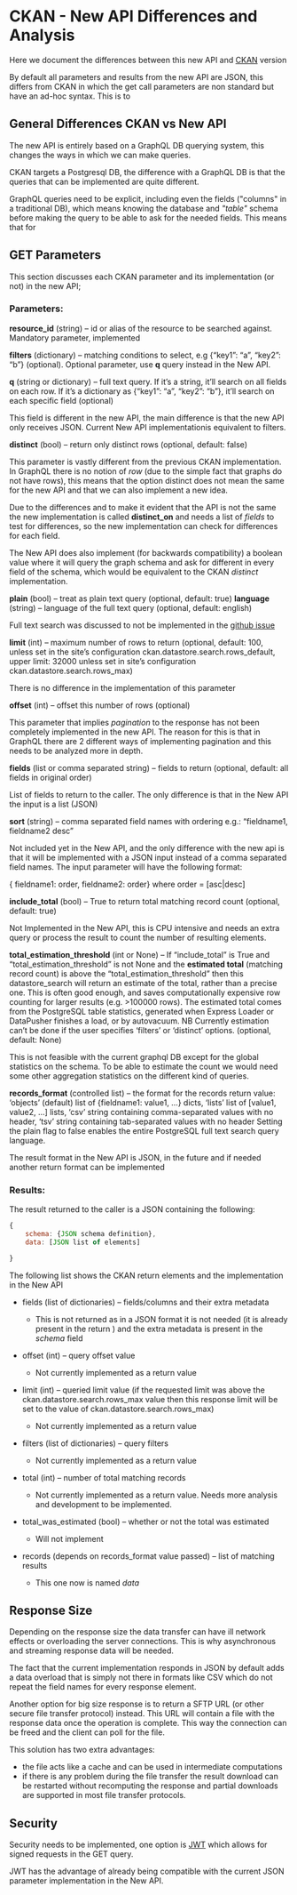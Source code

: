 # CKAN - New API Differences and Analysis

Here we document the differences between this new API and [CKAN]() version

By default all parameters and results from the new API are JSON, this differs from CKAN in which the get call parameters are non standard but have an ad-hoc syntax. This is to

## General Differences CKAN vs New API

The new API is entirely based on a GraphQL DB querying system, this changes the ways in which we can make queries.

CKAN targets a Postgresql DB, the difference with a GraphQL DB is that the queries that can be implemented are quite different.

GraphQL queries need to be explicit, including even the fields ("columns" in a traditional DB), which means knowing the database and _"table"_ schema before making the query to be able to ask for the needed fields. This means that for

## GET Parameters

This section discusses each CKAN parameter and its implementation (or not) in the new API;

### Parameters:

**resource_id** (string) – id or alias of the resource to be searched against. Mandatory parameter, implemented

**filters** (dictionary) – matching conditions to select, e.g {“key1”: “a”, “key2”: “b”} (optional). Optional parameter, use **q** query instead in the New API.

**q** (string or dictionary) – full text query. If it’s a string, it’ll search on all fields on each row. If it’s a dictionary as {“key1”: “a”, “key2”: “b”}, it’ll search on each specific field (optional)

This field is different in the new API, the main difference is that the new API only receives JSON. Current New API implementationis equivalent to filters. 

**distinct** (bool) – return only distinct rows (optional, default: false)

This parameter is vastly different from the previous CKAN implementation. In GraphQL there is no notion of *row* (due to the simple fact that graphs do not have rows), this means that the option distinct does not mean the same for the new API and that we can also implement a new idea. 

Due to the differences and to make it evident that the API is not the same the new implementation is called **distinct_on** and needs a list of *fields* to test for differences, so the new implementation can check for differences for each field.

The New API does also implement (for backwards compatibility) a boolean value where it will query the graph schema and ask for different in every field of the schema, which would be equivalent to the CKAN *distinct* implementation.

**plain** (bool) – treat as plain text query (optional, default: true)
**language** (string) – language of the full text query (optional, default: english)

Full text search was discussed to not be implemented in the [github issue](https://github.com/datopian/data-api/issues/7)

**limit** (int) – maximum number of rows to return (optional, default: 100, unless set in the site’s configuration ckan.datastore.search.rows_default, upper limit: 32000 unless set in site’s configuration ckan.datastore.search.rows_max)

There is no difference in the implementation of this parameter

**offset** (int) – offset this number of rows (optional)

This parameter that implies *pagination* to the response has not been completely implemented in the new API. The reason for this is that in GraphQL there are 2 different ways of implementing pagination and this needs to be analyzed more in depth.


**fields** (list or comma separated string) – fields to return (optional, default: all fields in original order)

List of fields to return to the caller. The only difference is that in the New API the input is a list (JSON)

**sort** (string) – comma separated field names with ordering e.g.: “fieldname1, fieldname2 desc”

Not included yet in the New API, and the only difference with the new api is that it will be implemented with a JSON input instead of a comma separated field names. The input parameter will have the following format:

{ fieldname1: order, fieldname2: order} where order = [asc|desc]

**include_total** (bool) – True to return total matching record count (optional, default: true)

Not Implemented in the New API, this is CPU intensive and needs an extra query or process the result to count the number of resulting elements. 

**total_estimation_threshold** (int or None) – If “include_total” is True and “total_estimation_threshold” is not None and the **estimated total** (matching record count) is above the “total_estimation_threshold” then this datastore_search will return an estimate of the total, rather than a precise one. This is often good enough, and saves computationally expensive row counting for larger results (e.g. >100000 rows). The estimated total comes from the PostgreSQL table statistics, generated when Express Loader or DataPusher finishes a load, or by autovacuum. NB Currently estimation can’t be done if the user specifies ‘filters’ or ‘distinct’ options. (optional, default: None)

This is not feasible with the current graphql DB except for the global statistics on the schema. To be able to estimate the count we would need some other aggregation statistics on the different kind of queries.


**records_format** (controlled list) – the format for the records return value: ‘objects’ (default) list of {fieldname1: value1, …} dicts, ‘lists’ list of [value1, value2, …] lists, ‘csv’ string containing comma-separated values with no header, ‘tsv’ string containing tab-separated values with no header
  Setting the plain flag to false enables the entire PostgreSQL full text search query language.

The result format in the New API is JSON, in the future and if needed another return format can be implemented


### Results:

The result returned to the caller is a JSON containing the following:

```javascript
{ 
    schema: {JSON schema definition},
    data: [JSON list of elements]

}
```

The following list shows the CKAN return elements and the implementation in the New API

* fields (list of dictionaries) – fields/columns and their extra metadata
    - This is not returned as in a JSON format it is not needed (it is already present in the return ) and the extra metadata is present in the *schema* field

* offset (int) – query offset value
    - Not currently implemented as a return value

* limit (int) – queried limit value (if the requested limit was above the ckan.datastore.search.rows_max value then this response limit will be set to the value of ckan.datastore.search.rows_max)
    - Not currently implemented as a return value

* filters (list of dictionaries) – query filters
    - Not currently implemented as a return value

* total (int) – number of total matching records
    - Not currently implemented as a return value. Needs more analysis and development to be implemented.

* total_was_estimated (bool) – whether or not the total was estimated
    - Will not implement

* records (depends on records_format value passed) – list of matching results 
    - This one now is named *data*


## Response Size

Depending on the response size the data transfer can have ill network effects or overloading the server connections. This is why asynchronous and streaming response data will be needed.

The fact that the current implementation responds in JSON by default adds a data overload that is simply not there in formats like CSV which do not repeat the field names for every response element.

Another option for big size response is to return a SFTP URL (or other secure file transfer protocol) instead. This URL will contain a file with the response data once the operation is complete. This way the connection can be freed and the client can poll for the file.

This solution has two extra advantages:
- the file acts like a cache and can be used in intermediate computations 
- if there is any problem during the file transfer the result download can be restarted without recomputing the response and partial downloads are supported in most file transfer protocols.

## Security

Security needs to be implemented, one option is [JWT](https://en.wikipedia.org/wiki/JSON_Web_Token) which allows for signed requests in the GET query.

JWT has the advantage of already being compatible with the current JSON parameter implementation in the New API.



